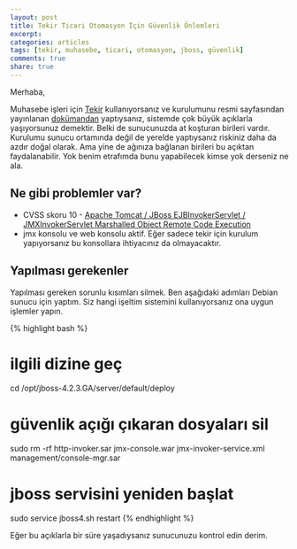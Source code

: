 ```yaml
---
layout: post
title: Tekir Ticari Otomasyon İçin Güvenlik Önlemleri
excerpt:
categories: articles
tags: [tekir, muhasebe, ticari, otomasyon, jboss, güvenlik]
comments: true
share: true
---
```


Merhaba,

Muhasebe işleri için [Tekir](http://www.tekir.com.tr/)  kullanıyorsanız ve kurulumunu resmi sayfasından yayınlanan
[dokümandan](http://tekir.com.tr/sites/default/files/linux-kurulum-2.1.pdf) yaptıysanız, sistemde çok büyük açıklarla
yaşıyorsunuz demektir. Belki de sunucunuzda at koşturan birileri vardır. Kurulumu sunucu ortamında değil de yerelde
yaptıysanız riskiniz daha da azdır doğal olarak. Ama yine de ağınıza bağlanan birileri bu açıktan faydalanabilir. Yok
benim etrafımda bunu yapabilecek kimse yok derseniz ne ala.


##  Ne gibi problemler var?

- CVSS skoru 10 - [Apache Tomcat / JBoss EJBInvokerServlet / JMXInvokerServlet Marshalled Object Remote Code Execution](http://seclists.org/bugtraq/2013/Dec/att-133/ESA-2013-094.txt)
- jmx konsolu ve web konsolu aktif. Eğer sadece tekir için kurulum yapıyorsanız bu konsollara ihtiyacınız da olmayacaktır.


##  Yapılması gerekenler

Yapılması gereken sorunlu kısımları silmek. Ben aşağıdaki adımları Debian sunucu için yaptım. Siz hangi işeltim sistemini kullanıyorsanız
ona uygun işlemler yapın.

{% highlight bash %}
# ilgili dizine geç
cd /opt/jboss-4.2.3.GA/server/default/deploy

# güvenlik açığı çıkaran dosyaları sil
sudo rm -rf http-invoker.sar jmx-console.war jmx-invoker-service.xml management/console-mgr.sar

# jboss servisini yeniden başlat
sudo service jboss4.sh restart
{% endhighlight %}

Eğer bu açıklarla bir süre yaşadıysanız sunucunuzu kontrol edin derim.
